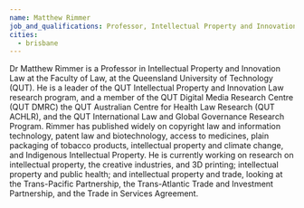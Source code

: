 ```yaml
---
name: Matthew Rimmer
job_and_qualifications: Professor, Intellectual Property and Innovation, Faculty of Law at Queensland University of Technology (QUT)
cities:
  - brisbane
---
```


Dr Matthew Rimmer is a Professor in Intellectual Property and Innovation Law at the Faculty of Law, at the Queensland University of Technology (QUT). He is a leader of the QUT Intellectual Property and Innovation Law research program, and a member of the QUT Digital Media Research Centre (QUT DMRC) the QUT Australian Centre for Health Law Research (QUT ACHLR), and the QUT International Law and Global Governance Research Program. Rimmer has published widely on copyright law and information technology, patent law and biotechnology, access to medicines, plain packaging of tobacco products, intellectual property and climate change, and Indigenous Intellectual Property. He is currently working on research on intellectual property, the creative industries, and 3D printing; intellectual property and public health; and intellectual property and trade, looking at the Trans-Pacific Partnership, the Trans-Atlantic Trade and Investment Partnership, and the Trade in Services Agreement.
